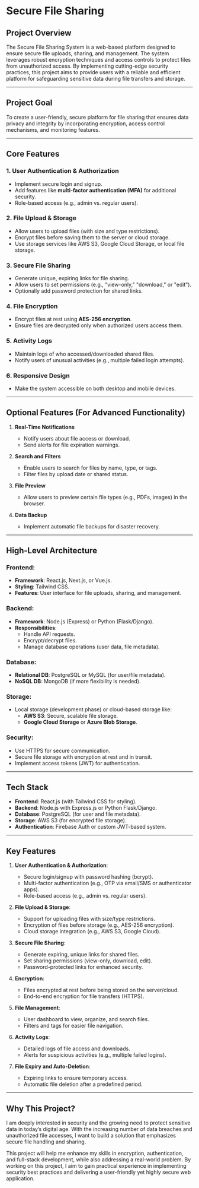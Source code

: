 # Secure File Sharing 

## Project Overview

The Secure File Sharing System is a web-based platform designed to ensure secure file uploads, sharing, and management. The system leverages robust encryption techniques and access controls to protect files from unauthorized access. By implementing cutting-edge security practices, this project aims to provide users with a reliable and efficient platform for safeguarding sensitive data during file transfers and storage.

---

## Project Goal

To create a user-friendly, secure platform for file sharing that ensures data privacy and integrity by incorporating encryption, access control mechanisms, and monitoring features.

---

## Core Features

### 1. User Authentication & Authorization
- Implement secure login and signup.
- Add features like **multi-factor authentication (MFA)** for additional security.
- Role-based access (e.g., admin vs. regular users).

### 2. File Upload & Storage
- Allow users to upload files (with size and type restrictions).
- Encrypt files before saving them to the server or cloud storage.
- Use storage services like AWS S3, Google Cloud Storage, or local file storage.

### 3. Secure File Sharing
- Generate unique, expiring links for file sharing.
- Allow users to set permissions (e.g., "view-only," "download," or "edit").
- Optionally add password protection for shared links.

### 4. File Encryption
- Encrypt files at rest using **AES-256 encryption**.
- Ensure files are decrypted only when authorized users access them.

### 5. Activity Logs
- Maintain logs of who accessed/downloaded shared files.
- Notify users of unusual activities (e.g., multiple failed login attempts).

### 6. Responsive Design
- Make the system accessible on both desktop and mobile devices.

---

## Optional Features (For Advanced Functionality)
1. **Real-Time Notifications**  
   - Notify users about file access or download.
   - Send alerts for file expiration warnings.

2. **Search and Filters**  
   - Enable users to search for files by name, type, or tags.
   - Filter files by upload date or shared status.

3. **File Preview**  
   - Allow users to preview certain file types (e.g., PDFs, images) in the browser.

4. **Data Backup**  
   - Implement automatic file backups for disaster recovery.

---

## High-Level Architecture

### Frontend:
- **Framework**: React.js, Next.js, or Vue.js.
- **Styling**: Tailwind CSS.
- **Features**: User interface for file uploads, sharing, and management.

### Backend:
- **Framework**: Node.js (Express) or Python (Flask/Django).
- **Responsibilities**:
  - Handle API requests.
  - Encrypt/decrypt files.
  - Manage database operations (user data, file metadata).

### Database:
- **Relational DB**: PostgreSQL or MySQL (for user/file metadata).
- **NoSQL DB**: MongoDB (if more flexibility is needed).

### Storage:
- Local storage (development phase) or cloud-based storage like:
  - **AWS S3**: Secure, scalable file storage.
  - **Google Cloud Storage** or **Azure Blob Storage**.

### Security:
- Use HTTPS for secure communication.
- Secure file storage with encryption at rest and in transit.
- Implement access tokens (JWT) for authentication.

---

## Tech Stack

- **Frontend**: React.js (with Tailwind CSS for styling).
- **Backend**: Node.js with Express.js or Python Flask/Django.
- **Database**: PostgreSQL (for user and file metadata).
- **Storage**: AWS S3 (for encrypted file storage).
- **Authentication**: Firebase Auth or custom JWT-based system.

---

## Key Features

1. **User Authentication & Authorization**:
   - Secure login/signup with password hashing (bcrypt).
   - Multi-factor authentication (e.g., OTP via email/SMS or authenticator apps).
   - Role-based access (e.g., admin vs. regular users).

2. **File Upload & Storage**:
   - Support for uploading files with size/type restrictions.
   - Encryption of files before storage (e.g., AES-256 encryption).
   - Cloud storage integration (e.g., AWS S3, Google Cloud).

3. **Secure File Sharing**:
   - Generate expiring, unique links for shared files.
   - Set sharing permissions (view-only, download, edit).
   - Password-protected links for enhanced security.

4. **Encryption**:
   - Files encrypted at rest before being stored on the server/cloud.
   - End-to-end encryption for file transfers (HTTPS).

5. **File Management**:
   - User dashboard to view, organize, and search files.
   - Filters and tags for easier file navigation.

6. **Activity Logs**:
   - Detailed logs of file access and downloads.
   - Alerts for suspicious activities (e.g., multiple failed logins).

7. **File Expiry and Auto-Deletion**:
   - Expiring links to ensure temporary access.
   - Automatic file deletion after a predefined period.

---

## Why This Project?

I am deeply interested in security and the growing need to protect sensitive data in today’s digital age. With the increasing number of data breaches and unauthorized file accesses, I want to build a solution that emphasizes secure file handling and sharing.  

This project will help me enhance my skills in encryption, authentication, and full-stack development, while also addressing a real-world problem. By working on this project, I aim to gain practical experience in implementing security best practices and delivering a user-friendly yet highly secure web application.
